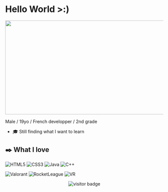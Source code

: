 # Hello World >:)

<div align="center">
  <img src="https://images6.fanpop.com/image/photos/36500000/IllusionDolls-image-illusiondolls-36563080-1280-720.jpg" width="600" height="300"/>
</div>

Male / 19yo / French developper / 2nd grade

- 🎓 Still finding what I want to learn

## ✒️ What I love

![HTML5](https://img.icons8.com/color/30/html-5.png) ![CSS3](https://img.icons8.com/color/30/css3.png) ![Java](https://img.icons8.com/color/30/java.png) ![C++](https://img.icons8.com/dusk/30/c-plus-plus.png)

![Valorant](https://img.icons8.com/plasticine/30/valorant.png) ![RocketLeague](https://img.icons8.com/fluency/30/rocket-league.png) ![VR](https://img.icons8.com/cute-clipart/30/virtual-reality.png)


<p align='center'>
  <img src="https://visitor-badge.glitch.me/badge?page_id=Theo-Viard" alt="visitor badge"/>
</p>
